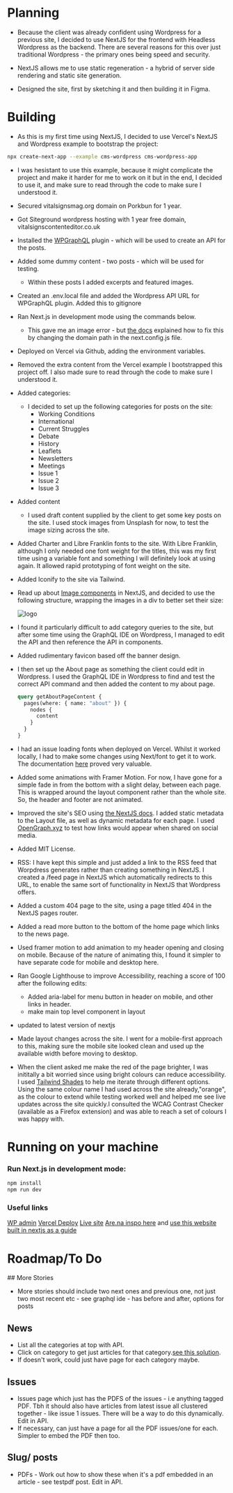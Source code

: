# Planning

- Because the client was already confident using Wordpress for a previous site, I decided to use NextJS for the frontend with Headless Wordpress as the backend. There are several reasons for this over just traditional Wordpress - the primary ones being speed and security.

- NextJS allows me to use static regeneration - a hybrid of server side rendering and static site generation.

- Designed the site, first by sketching it and then building it in Figma.

# Building

- As this is my first time using NextJS, I decided to use Vercel's NextJS and Wordpress example to bootstrap the project:

```bash
npx create-next-app --example cms-wordpress cms-wordpress-app
```

- I was hesistant to use this example, because it might complicate the project and make it harder for me to work on it but in the end, I decided to use it, and make sure to read through the code to make sure I understood it.

- Secured vitalsignsmag.org domain on Porkbun for 1 year.
- Got Siteground wordpress hosting with 1 year free domain, vitalsignscontenteditor.co.uk

- Installed the [WPGraphQL](https://www.wpgraphql.com/) plugin - which will be used to create an API for the posts.

- Added some dummy content - two posts - which will be used for testing.

  - Within these posts I added excerpts and featured images.

- Created an .env.local file and added the Wordpress API URL for WPGraphQL plugin. Added this to gitignore

- Ran Next.js in development mode using the commands below.
  - This gave me an image error - but [the docs](https://nextjs.org/docs/messages/next-image-unconfigured-host) explained how to fix this by changing the domain path in the next.config.js file.
- Deployed on Vercel via Github, adding the environment variables.
- Removed the extra content from the Vercel example I bootstrapped this project off. I also made sure to read through the code to make sure I understood it.
- Added categories:
  - I decided to set up the following categories for posts on the site:
    - Working Conditions
    - International
    - Current Struggles
    - Debate
    - History
    - Leaflets
    - Newsletters
    - Meetings
    - Issue 1
    - Issue 2
    - Issue 3
- Added content
  - I used draft content supplied by the client to get some key posts on the site. I used stock images from Unsplash for now, to test the image sizing across the site.
- Added Charter and Libre Franklin fonts to the site. With Libre Franklin, although I only needed one font weight for the titles, this was my first time using a variable font and something I will definitely look at using again. It allowed rapid prototyping of font weight on the site.
- Added Iconify to the site via Tailwind.
- Read up about [Image components](https://nextjs.org/docs/pages/api-reference/components/image) in NextJS, and decided to use the following structure, wrapping the images in a div to better set their size:
  <div className="h-[20vh] w-[20vw] relative">
  <Image
              src="/images/banner-draft.png"
              alt="logo"
              fill
              className="object-cover"
            />
  </div>
- I found it particularly difficult to add category queries to the site, but after some time using the GraphQL IDE on Wordpress, I managed to edit the API and then reference the API in components.
- Added rudimentary favicon based off the banner design.
- I then set up the About page as something the client could edit in Wordpress. I used the GraphQL IDE in Wordpress to find and test the correct API command and then added the content to my about page.

  ```graphql
  query getAboutPageContent {
    pages(where: { name: "about" }) {
      nodes {
        content
      }
    }
  }
  ```

- I had an issue loading fonts when deployed on Vercel. Whilst it worked locally, I had to make some changes using Next/font to get it to work. The documentation [here](https://nextjs.org/docs/pages/building-your-application/optimizing/fonts#local-fonts) proved very valuable.

- Added some animations with Framer Motion. For now, I have gone for a simple fade in from the bottom with a slight delay, between each page. This is wrapped around the layout component rather than the whole site. So, the header and footer are not animated.

- Improved the site's SEO using [the NextJS docs](https://nextjs.org/docs/app/building-your-application/optimizing/metadata). I added static metadata to the Layout file, as well as dynamic metadata for each page. I used [OpenGraph.xyz](https://www.opengraph.xyz) to test how links would appear when shared on social media.

- Added MIT License.

- RSS: I have kept this simple and just added a link to the RSS feed that Worpdress generates rather than creating something in NextJS. I created a /feed page in NextJS which automatically redirects to this URL, to enable the same sort of functionality in NextJS that Wordpress offers.

- Added a custom 404 page to the site, using a page titled 404 in the NextJS pages router.

- Added a read more button to the bottom of the home page which links to the news page.

- Used framer motion to add animation to my header opening and closing on mobile. Because of the nature of animating this, I found it simpler to have separate code for mobile and desktop here.

- Ran Google Lighthouse to improve Accessibility, reaching a score of 100 after the following edits:

  - Added aria-label for menu button in header on mobile, and other links in header.
  - make main top level component in layout

- updated to latest version of nextjs

- Made layout changes across the site. I went for a mobile-first approach to this, making sure the mobile site looked clean and used up the available width before moving to desktop.

- When the client asked me make the red of the page brighter, I was inititally a bit worried since using bright colours can reduce accessibility. I used [Tailwind Shades](https://www.tailwindshades.com/#color=360%2C84.68085106382979%2C46.07843137254902&step-up=6&step-down=12&hue-shift=10&name=crimson&base-stop=7&v=1&overrides=eyIwLjUiOnsiaHVlIjowLCJzYXR1cmF0aW9uIjotMSwibGlnaHRuZXNzIjotMSwiaGV4IjoiRjlCOUI5IiwidGV4dENvbG9yIjoiYmxhY2sifX0%3D) to help me iterate through different options. Using the same colour name I had used across the site already,"orange", as the colour to extend while testing worked well and helped me see live updates across the site quickly.I consulted the WCAG Contrast Checker (available as a Firefox extension) and was able to reach a set of colours I was happy with.

# Running on your machine

### Run Next.js in development mode:

```bash
npm install
npm run dev
```

### Useful links

[WP admin](https://vitalsignscontenteditor.co.uk/wp-admin)
[Vercel Deploy](https://vercel.com/jones58s-projects/vital-signs/settings/domains)
[Live site](https://www.vitalsignsmag.org/)
[Are.na inspo here](https://www.are.na/jack-kershaw/vitalsigns)
and [use this website built in nextjs as a guide](https://www.stylist.co.uk/)

# Roadmap/To Do

## More Stories

- More stories should include two next ones and previous one, not just two most recent etc - see graphql ide - has before and after, options for posts

## News

- List all the categories at top with API.
- Click on category to get just articles for that category.[see this solution](https://stackoverflow.com/questions/73687998/how-to-get-related-post-by-category-in-headless-wordpressgraphql).
- If doesn't work, could just have page for each category maybe.

## Issues

- Issues page which just has the PDFS of the issues - i.e anything tagged PDF. Tbh it should also have articles from latest issue all clustered together - like issue 1 issues. There will be a way to do this dynamically. Edit in API.
- If necessary, can just have a page for all the PDF issues/one for each. Simpler to embed the PDF then too.

## Slug/ posts

- PDFs - Work out how to show these when it's a pdf embedded in an article - see testpdf post. Edit in API.
